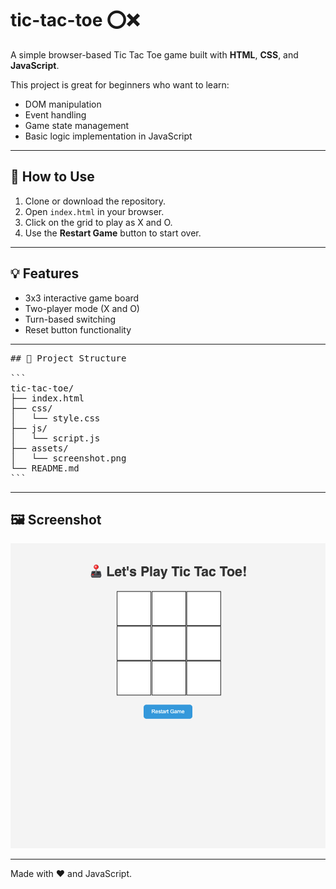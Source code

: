 # tic-tac-toe ⭕❌

A simple browser-based Tic Tac Toe game built with **HTML**, **CSS**, and **JavaScript**.

This project is great for beginners who want to learn:
- DOM manipulation
- Event handling
- Game state management
- Basic logic implementation in JavaScript

---

## 🚀 How to Use

1. Clone or download the repository.
2. Open `index.html` in your browser.
3. Click on the grid to play as X and O.
4. Use the **Restart Game** button to start over.

---

## 💡 Features

- 3x3 interactive game board
- Two-player mode (X and O)
- Turn-based switching
- Reset button functionality

---

<pre>
## 📁 Project Structure

```
tic-tac-toe/
├── index.html
├── css/
│   └── style.css
├── js/
│   └── script.js
├── assets/
│   └── screenshot.png
└── README.md
```
</pre>


---

## 🖼️ Screenshot

![Tic Tac Toe Screenshot](assets/screenshot.png)

---

Made with ❤️ and JavaScript.